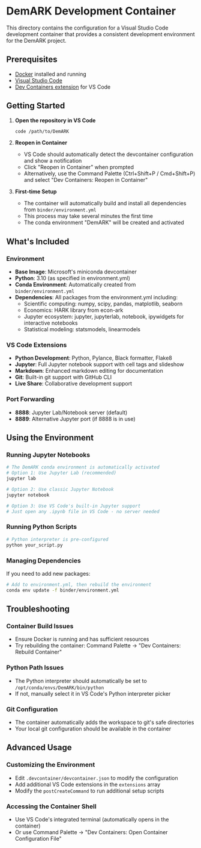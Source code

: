 # DemARK Development Container

This directory contains the configuration for a Visual Studio Code development container that provides a consistent development environment for the DemARK project.

## Prerequisites

- [Docker](https://www.docker.com/get-started) installed and running
- [Visual Studio Code](https://code.visualstudio.com/)
- [Dev Containers extension](https://marketplace.visualstudio.com/items?itemName=ms-vscode-remote.remote-containers) for VS Code

## Getting Started

1. **Open the repository in VS Code**
   ```bash
   code /path/to/DemARK
   ```

2. **Reopen in Container**
   - VS Code should automatically detect the devcontainer configuration and show a notification
   - Click "Reopen in Container" when prompted
   - Alternatively, use the Command Palette (Ctrl+Shift+P / Cmd+Shift+P) and select "Dev Containers: Reopen in Container"

3. **First-time Setup**
   - The container will automatically build and install all dependencies from `binder/environment.yml`
   - This process may take several minutes the first time
   - The conda environment "DemARK" will be created and activated

## What's Included

### Environment
- **Base Image**: Microsoft's miniconda devcontainer
- **Python**: 3.10 (as specified in environment.yml)
- **Conda Environment**: Automatically created from `binder/environment.yml`
- **Dependencies**: All packages from the environment.yml including:
  - Scientific computing: numpy, scipy, pandas, matplotlib, seaborn
  - Economics: HARK library from econ-ark
  - Jupyter ecosystem: jupyter, jupyterlab, notebook, ipywidgets for interactive notebooks
  - Statistical modeling: statsmodels, linearmodels

### VS Code Extensions
- **Python Development**: Python, Pylance, Black formatter, Flake8
- **Jupyter**: Full Jupyter notebook support with cell tags and slideshow
- **Markdown**: Enhanced markdown editing for documentation
- **Git**: Built-in git support with GitHub CLI
- **Live Share**: Collaborative development support

### Port Forwarding
- **8888**: Jupyter Lab/Notebook server (default)
- **8889**: Alternative Jupyter port (if 8888 is in use)

## Using the Environment

### Running Jupyter Notebooks
```bash
# The DemARK conda environment is automatically activated
# Option 1: Use Jupyter Lab (recommended)
jupyter lab

# Option 2: Use classic Jupyter Notebook
jupyter notebook

# Option 3: Use VS Code's built-in Jupyter support
# Just open any .ipynb file in VS Code - no server needed
```

### Running Python Scripts
```bash
# Python interpreter is pre-configured
python your_script.py
```

### Managing Dependencies
If you need to add new packages:
```bash
# Add to environment.yml, then rebuild the environment
conda env update -f binder/environment.yml
```

## Troubleshooting

### Container Build Issues
- Ensure Docker is running and has sufficient resources
- Try rebuilding the container: Command Palette → "Dev Containers: Rebuild Container"

### Python Path Issues
- The Python interpreter should automatically be set to `/opt/conda/envs/DemARK/bin/python`
- If not, manually select it in VS Code's Python interpreter picker

### Git Configuration
- The container automatically adds the workspace to git's safe directories
- Your local git configuration should be available in the container

## Advanced Usage

### Customizing the Environment
- Edit `.devcontainer/devcontainer.json` to modify the configuration
- Add additional VS Code extensions in the `extensions` array
- Modify the `postCreateCommand` to run additional setup scripts

### Accessing the Container Shell
- Use VS Code's integrated terminal (automatically opens in the container)
- Or use Command Palette → "Dev Containers: Open Container Configuration File" 